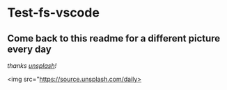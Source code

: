 # Test-fs-vscode

## Come back to this readme for a different picture every day 
*thanks [unsplash](https://source.unsplash.com/)!*

<img src="https://source.unsplash.com/daily>

